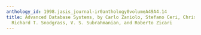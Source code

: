 ```yaml
---
anthology_id: 1998.jasis_journal-ir0anthology0volumeA49A4.14
title: Advanced Database Systems, by Carlo Zaniolo, Stefano Ceri, Christos Faloutsos,
  Richard T. Snodgrass, V. S. Subrahmanian, and Roberto Zicari
---
```


